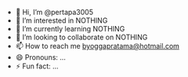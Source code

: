 - 👋 Hi, I’m @pertapa3005
- 👀 I’m interested in NOTHING
- 🌱 I’m currently learning NOTHING
- 💞️ I’m looking to collaborate on NOTHING
- 📫 How to reach me byoggapratama@hotmail.com 
- 😄 Pronouns: ...
- ⚡ Fun fact: ...

<!---
pertapa3005/pertapa3005 is a ✨ special ✨ repository because its `README.md` (this file) appears on your GitHub profile.
You can click the Preview link to take a look at your changes.
--->
